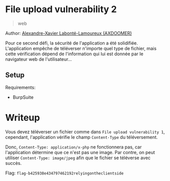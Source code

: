# File upload vulnerability 2

> web

Author: [Alexandre-Xavier Labonté-Lamoureux (AXDOOMER)](https://github.com/axdoomer)

Pour ce second défi, la sécurité de l'application a été solidifiée. L'application empêche de téléverser n'importe quel type de fichier, mais cette vérification dépend de l'information qui lui est donnée par le navigateur web de l'utilisateur...

## Setup

Requirements:
- BurpSuite

# Writeup

Vous devez téléverser un fichier comme dans `File upload vulnerability 1`, cependant, l'application vérifie le champ `Content-Type` du téléversement. 

Donc, `Content-Type: application/x-php` ne fonctionnera pas, car l'application détermine que ce n'est pas une image. Par contre, on peut utiliser `Content-Type: image/jpeg` afin que le fichier se téléverse avec succès. 

Flag: `flag-b425938e434797462192relyingontheclientside`
